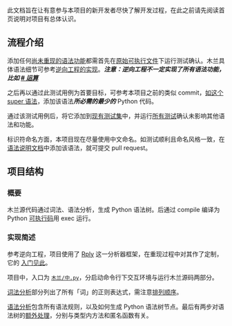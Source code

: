 此文档旨在让有意参与本项目的新开发者尽快了解开发过程，在此之前请先阅读首页说明对项目有总体认识。

## 流程介绍

添加任何[尚未重现的语法功能](https://gitee.com/MulanRevive/mulan-rework/issues/I1SEU5?from=project-issue)都需首先在[原始可执行文件](https://gitee.com/MulanRevive/bounty/tree/master/%E5%8E%9F%E5%A7%8B%E8%B5%84%E6%96%99/%E5%8F%AF%E6%89%A7%E8%A1%8C%E6%96%87%E4%BB%B6)下运行测试确认。木兰具体语法细节可参考[逆向工程的实现](https://github.com/MulanRevive/mulan)。***注意：逆向工程不一定实现了所有语法功能，比如 [# 运算](https://gitee.com/MulanRevive/mulan-rework/issues/I23FKW?from=project-issue)***

之后再以通过此测试用例为首要目标，可参考本项目之前的类似 commit，[如这个 super 语法](https://gitee.com/MulanRevive/mulan-rework/commit/92f35b8948b38ab460047d920a0f91c71c575ccd)，添加该语法***所必需的最少的*** Python 代码。

通过该测试用例后，将它添加到[现有测试集](https://gitee.com/MulanRevive/mulan-rework/blob/master/%E6%B5%8B%E8%AF%95/%E6%9C%9F%E6%9C%9B%E5%80%BC%E8%A1%A8.py)中，并运行[所有测试](https://gitee.com/MulanRevive/mulan-rework)确认未影响其他语法和功能。

标识符命名方面，本项目现在尽量使用中文命名。如测试顺利且命名风格一致，在[语法说明文档](语法说明.md)中添加该语法，就可提交 pull request。

## 项目结构

### 概要

木兰源代码通过词法、语法分析，生成 Python 语法树。后通过 compile 编译为 Python [可执行码](https://stackoverflow.com/questions/5768684/what-is-a-python-code-object)用 exec 运行。

### 实现简述

参考逆向工程，项目使用了 [Rply](https://github.com/nobodxbodon/rply) 这一分析器框架，在重现过程中对其作了定制，它的 [入门见此](https://zhuanlan.zhihu.com/p/104345761)。

项目中，入口为 [`木兰/中.py`](../木兰/中.py)，分启动命令行下交互环境与运行木兰源码两部分。

[词法分析](../木兰/分析器/词法分析器.py)部分列出了所有「词」的正则表达式，需注意[排列顺序](https://zhuanlan.zhihu.com/p/142290539)。

[语法分析](../木兰/分析器/语法分析器.py)包含所有语法规则，以及如何生成 Python 语法树节点。最后有两步对语法树的[额外处理](../木兰/分析器/语法树处理.py)，分别与类型内方法和匿名函数有关。
